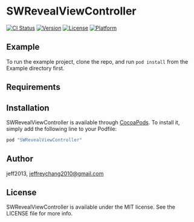 # SWRevealViewController

[![CI Status](http://img.shields.io/travis/jeff2013/SWRevealViewController.svg?style=flat)](https://travis-ci.org/jeff2013/SWRevealViewController)
[![Version](https://img.shields.io/cocoapods/v/SWRevealViewController.svg?style=flat)](http://cocoapods.org/pods/SWRevealViewController)
[![License](https://img.shields.io/cocoapods/l/SWRevealViewController.svg?style=flat)](http://cocoapods.org/pods/SWRevealViewController)
[![Platform](https://img.shields.io/cocoapods/p/SWRevealViewController.svg?style=flat)](http://cocoapods.org/pods/SWRevealViewController)

## Example

To run the example project, clone the repo, and run `pod install` from the Example directory first.

## Requirements

## Installation

SWRevealViewController is available through [CocoaPods](http://cocoapods.org). To install
it, simply add the following line to your Podfile:

```ruby
pod "SWRevealViewController"
```

## Author

jeff2013, jeffreychang2010@gmail.com

## License

SWRevealViewController is available under the MIT license. See the LICENSE file for more info.
